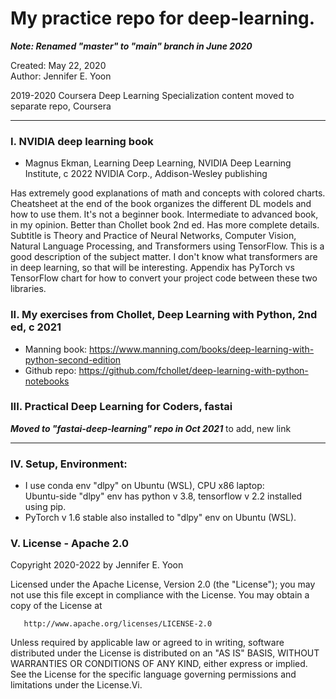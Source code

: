 # My practice repo for deep-learning.  

***Note: Renamed "master" to "main" branch in June 2020***

Created: May 22, 2020  
Author: Jennifer E. Yoon

2019-2020 Coursera Deep Learning Specialization content moved to separate repo, Coursera

---  

### I. NVIDIA deep learning book  

  * Magnus Ekman, Learning Deep Learning, NVIDIA Deep Learning Institute, c 2022 NVIDIA Corp., Addison-Wesley publishing

Has extremely good explanations of math and concepts with colored charts. Cheatsheet at the end of the book organizes the different DL models and how to use them. It's not a beginner book. Intermediate to advanced book, in my opinion.  Better than Chollet book 2nd ed.  Has more complete details.  Subtitle is Theory and Practice of Neural Networks, Computer Vision, Natural Language Processing, and Transformers using TensorFlow.  This is a good description of the subject matter.  I don't know what transformers are in deep learning, so that will be interesting.  Appendix has PyTorch vs TensorFlow chart for how to convert your project code between these two libraries.   


### II. My exercises from Chollet, Deep Learning with Python, 2nd ed, c 2021       

 * Manning book:  https://www.manning.com/books/deep-learning-with-python-second-edition  
 * Github repo:  https://github.com/fchollet/deep-learning-with-python-notebooks  

### III. Practical Deep Learning for Coders, fastai 

***Moved to "fastai-deep-learning" repo in Oct 2021*** 
 to add, new link

---  

###  IV. Setup, Environment:  

  * I use conda env "dlpy" on Ubuntu (WSL), CPU x86 laptop:  
    Ubuntu-side "dlpy" env has python v 3.8, tensorflow v 2.2 installed using pip.  
  * PyTorch v 1.6 stable also installed to "dlpy" env on Ubuntu (WSL).  

###  V. License - Apache 2.0  

   Copyright 2020-2022 by Jennifer E. Yoon

   Licensed under the Apache License, Version 2.0 (the "License");
   you may not use this file except in compliance with the License.
   You may obtain a copy of the License at

       http://www.apache.org/licenses/LICENSE-2.0

   Unless required by applicable law or agreed to in writing, software
   distributed under the License is distributed on an "AS IS" BASIS,
   WITHOUT WARRANTIES OR CONDITIONS OF ANY KIND, either express or implied.
   See the License for the specific language governing permissions and
   limitations under the License.Vi. 

